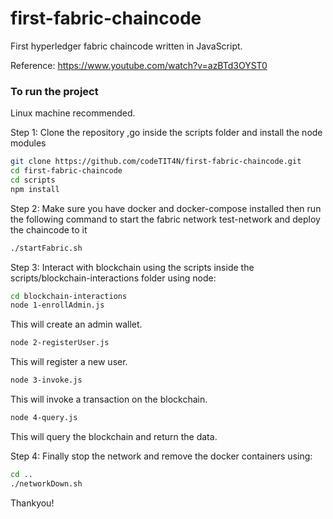 # first-fabric-chaincode

First hyperledger fabric chaincode written in JavaScript.

Reference: https://www.youtube.com/watch?v=azBTd3OYST0

### To run the project

Linux machine recommended.

Step 1: Clone the repository ,go inside the scripts folder and install the node modules

```bash
git clone https://github.com/codeTIT4N/first-fabric-chaincode.git
cd first-fabric-chaincode
cd scripts
npm install
```

Step 2: Make sure you have docker and docker-compose installed then run the following command to start the fabric network test-network and deploy the chaincode to it

```bash
./startFabric.sh
```

Step 3: Interact with blockchain using the scripts inside the scripts/blockchain-interactions folder using node:

```bash
cd blockchain-interactions
node 1-enrollAdmin.js
```

This will create an admin wallet.

```bash
node 2-registerUser.js
```

This will register a new user.

```bash
node 3-invoke.js
```

This will invoke a transaction on the blockchain.

```bash
node 4-query.js
```

This will query the blockchain and return the data.

Step 4: Finally stop the network and remove the docker containers using:

```bash
cd ..
./networkDown.sh
```

Thankyou!
